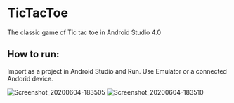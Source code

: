 # TicTacToe
The classic game of Tic tac toe in Android Studio 4.0
## How to run:
Import as a project in Android Studio and Run.
Use Emulator or a connected Andorid device.

![Screenshot_20200604-183505](https://user-images.githubusercontent.com/48234795/83760490-a3b1dc80-a692-11ea-9f50-2addd6a075d5.jpg)
![Screenshot_20200604-183510](https://user-images.githubusercontent.com/48234795/83760495-a57ba000-a692-11ea-902c-85195bdb6d52.jpg)
